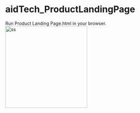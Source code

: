 # aidTech_ProductLandingPage
Run Product Landing Page.html in your browser.
<img width="258" alt="ss" src="https://github.com/sumairaawan98/aidTech_ProductLandingPage/assets/60813545/293859ad-3672-4053-9315-dd90f571a5b0">
